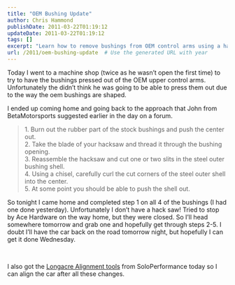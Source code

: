 ```yaml
---
title: "OEM Bushing Update"
author: Chris Hammond
publishDate: 2011-03-22T01:19:12
updateDate: 2011-03-22T01:19:12
tags: []
excerpt: "Learn how to remove bushings from OEM control arms using a hacksaw and chisel. Follow these steps for a DIY solution and car alignment with Longacre tools."
url: /2011/oem-bushing-update  # Use the generated URL with year
---
```

<p>Today I went to a machine shop (twice as he wasn’t open the first time) to try to have the bushings pressed out of the OEM upper control arms. Unfortunately the didn’t think he was going to be able to press them out due to the way the oem bushings are shaped.</p>  <p>I ended up coming home and going back to the approach that John from BetaMotorsports suggested earlier in the day on a forum. </p>  <blockquote>   <p>1. Burn out the rubber part of the stock bushings and push the center out.     <br />2. Take the blade of your hacksaw and thread it through the bushing opening.      <br />3. Reassemble the hacksaw and cut one or two slits in the steel outer bushing shell.      <br />4. Using a chisel, carefully curl the cut corners of the steel outer shell into the center.      <br />5. At some point you should be able to push the shell out.</p> </blockquote>  <p>So tonight I came home and completed step 1 on all 4 of the bushings (I had one done yesterday). Unfortunately I don’t have a hack saw! Tried to stop by Ace Hardware on the way home, but they were closed. So I’ll head somewhere tomorrow and grab one and hopefully get through steps 2-5. I doubt I’ll have the car back on the road tomorrow night, but hopefully I can get it done Wednesday.</p>  <p>&#160;</p>  <p>I also got the <a href="https://www.soloperformance.com/Longacre_bymfg_23-0-1.html" target="_blank">Longacre Alignment tools</a> from SoloPerformance today so I can align the car after all these changes.</p>


